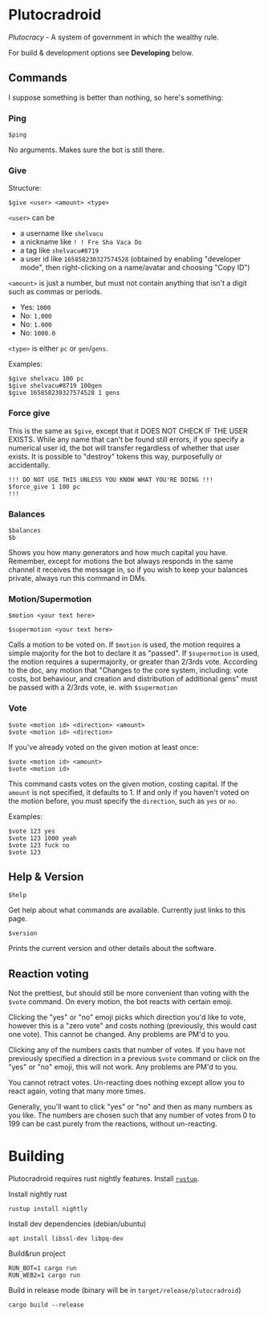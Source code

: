 # Plutocradroid

*Plutocracy* - A system of government in which the wealthy rule.

For build & development options see **Developing** below.

## Commands

I suppose something is better than nothing, so here's something:

### Ping

```text
$ping
```

No arguments. Makes sure the bot is still there.

### Give

Structure:

```text
$give <user> <amount> <type>
```

`<user>` can be

* a username like `shelvacu`
* a nickname like `! ! Fre Sha Vaca Do`
* a tag like `shelvacu#8719`
* a user id like `165858230327574528` (obtained by enabling "developer mode", then right-clicking on a name/avatar and choosing "Copy ID")

`<amount>` is just a number, but must not contain anything that isn't a digit such as commas or periods.

* Yes: `1000`
* No: `1,000`
* No: `1.000`
* No: `1000.0`

`<type>` is either `pc` or `gen`/`gens`.

Examples:

```text
$give shelvacu 100 pc
$give shelvacu#8719 100gen
$give 165858230327574528 1 gens
```

### Force give

This is the same as `$give`, except that it DOES NOT CHECK IF THE USER EXISTS. While any name that can't be found still errors, if you specify a numerical user id, the bot will transfer regardless of whether that user exists. It is possible to "destroy" tokens this way, purposefully or accidentally.

```text
!!! DO NOT USE THIS UNLESS YOU KNOW WHAT YOU'RE DOING !!!
$force_give 1 100 pc
!!!
```

### Balances

```text
$balances
$b
```

Shows you how many generators and how much capital you have. Remember, except for motions the bot always responds in the same channel it receives the message in, so if you wish to keep your balances private, always run this command in DMs.

### Motion/Supermotion

```text
$motion <your text here>

$supermotion <your text here>
```

Calls a motion to be voted on. If `$motion` is used, the motion requires a simple majority for the bot to declare it as "passed". If `$supermotion` is used, the motion requires a supermajority, or greater than 2/3rds vote. According to the doc, any motion that "Changes to the core system, including: vote costs, bot behaviour, and creation and distribution of additional gens" must be passed with a 2/3rds vote, ie. with `$supermotion`

### Vote

```text
$vote <motion id> <direction> <amount>
$vote <motion id> <direction>
```

If you've already voted on the given motion at least once:

```text
$vote <motion id> <amount>
$vote <motion id>
```

This command casts votes on the given motion, costing capital. If the `amount` is not specified, it defaults to 1. If and only if you haven't voted on the motion before, you must specify the `direction`, such as `yes` or `no`.

Examples:

```text
$vote 123 yes
$vote 123 1000 yeah
$vote 123 fuck no
$vote 123
```

## Help & Version

```text
$help
```

Get help about what commands are available. Currently just links to this page.

```text
$version
```

Prints the current version and other details about the software.

## Reaction voting

Not the prettiest, but should still be more convenient than voting with the `$vote` command. On every motion, the bot reacts with certain emoji.

Clicking the "yes" or "no" emoji picks which direction you'd like to vote, however this is a "zero vote" and costs nothing (previously, this would cast one vote). This cannot be changed. Any problems are PM'd to you.

Clicking any of the numbers casts that number of votes. If you have not previously specified a direction in a previous `$vote` command or click on the "yes" or "no" emoji, this will not work. Any problems are PM'd to you.

You cannot retract votes. Un-reacting does nothing except allow you to react again, voting that many more times.

Generally, you'll want to click "yes" or "no" and then as many numbers as you like. The numbers are chosen such that any number of votes from 0 to 199 can be cast purely from the reactions, without un-reacting.

# Building

Plutocradroid requires rust nightly features. Install [`rustup`](https://rustup.rs/).

Install nightly rust

    rustup install nightly

Install dev dependencies (debian/ubuntu)

    apt install libssl-dev libpq-dev

Build&run project

    RUN_BOT=1 cargo run
    RUN_WEB2=1 cargo run

Build in release mode (binary will be in `target/release/plutocradroid`)

    cargo build --release